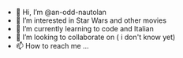 - 👋 Hi, I’m @an-odd-nautolan
- 👀 I’m interested in Star Wars and other movies
- 🌱 I’m currently learning to code and Italian
- 💞️ I’m looking to collaborate on ( i don't know yet)
- 📫 How to reach me ...

<!---
an-odd-nautolan/an-odd-nautolan is a ✨ special ✨ repository because its `README.md` (this file) appears on your GitHub profile.
You can click the Preview link to take a look at your changes.
--->
